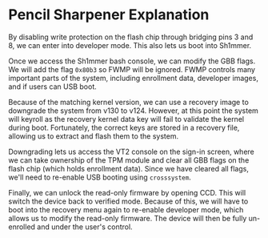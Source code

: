 # Pencil Sharpener Explanation 

By disabling write protection on the flash chip through bridging pins 3 and 8, we can enter into developer mode. This also lets us boot into Sh1mmer.

Once we access the Sh1mmer bash console, we can modify the GBB flags. We will add the flag `0x80b3` so FWMP will be ignored. FWMP controls many important parts of the system, including enrollment data, developer images, and if users can USB boot.

Because of the matching kernel version, we can use a recovery image to downgrade the system from v130 to v124. However, at this point the system will keyroll as the recovery kernel data key will fail to validate the kernel during boot. Fortunately, the correct keys are stored in a recovery file, allowing us to extract and flash them to the system.

Downgrading lets us access the VT2 console on the sign-in screen, where we can take ownership of the TPM module and clear all GBB flags on the flash chip (which holds enrollment data). Since we have cleared all flags, we'll need to re-enable USB booting using `crosssystem`.

Finally, we can unlock the read-only firmware by opening CCD. This will switch the device back to verified mode. Because of this, we will have to boot into the recovery menu again to re-enable developer mode, which allows us to modify the read-only firmware. The device will then be fully un-enrolled and under the user's control.
